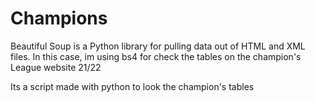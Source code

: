 # Champions
Beautiful Soup is a Python library for pulling data out of HTML and XML files. 
  In this case, im using bs4 for check the tables on the champion's League website 21/22 

Its a script made with python to look the champion's tables  
